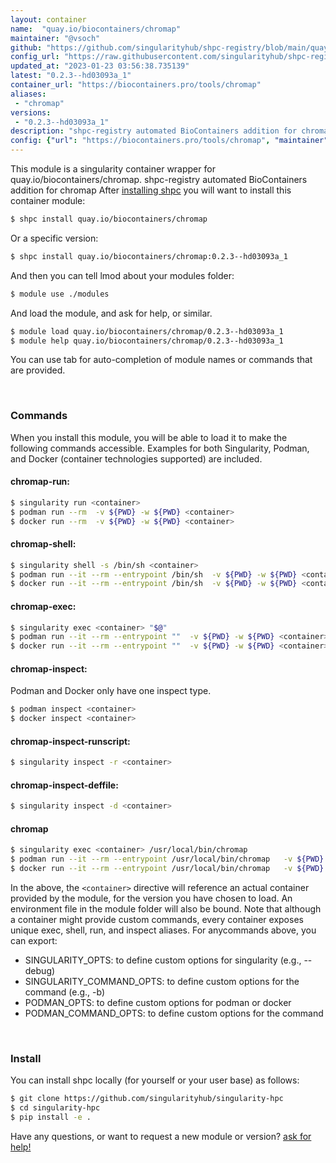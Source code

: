 ```yaml
---
layout: container
name:  "quay.io/biocontainers/chromap"
maintainer: "@vsoch"
github: "https://github.com/singularityhub/shpc-registry/blob/main/quay.io/biocontainers/chromap/container.yaml"
config_url: "https://raw.githubusercontent.com/singularityhub/shpc-registry/main/quay.io/biocontainers/chromap/container.yaml"
updated_at: "2023-01-23 03:56:38.735139"
latest: "0.2.3--hd03093a_1"
container_url: "https://biocontainers.pro/tools/chromap"
aliases:
 - "chromap"
versions:
 - "0.2.3--hd03093a_1"
description: "shpc-registry automated BioContainers addition for chromap"
config: {"url": "https://biocontainers.pro/tools/chromap", "maintainer": "@vsoch", "description": "shpc-registry automated BioContainers addition for chromap", "latest": {"0.2.3--hd03093a_1": "sha256:9a8e62c7881cb59f42978d78eb55934ea11fd4fbfc01d0964b92dbf08e43e22c"}, "tags": {"0.2.3--hd03093a_1": "sha256:9a8e62c7881cb59f42978d78eb55934ea11fd4fbfc01d0964b92dbf08e43e22c"}, "docker": "quay.io/biocontainers/chromap", "aliases": {"chromap": "/usr/local/bin/chromap"}}
---
```


This module is a singularity container wrapper for quay.io/biocontainers/chromap.
shpc-registry automated BioContainers addition for chromap
After [installing shpc](#install) you will want to install this container module:


```bash
$ shpc install quay.io/biocontainers/chromap
```

Or a specific version:

```bash
$ shpc install quay.io/biocontainers/chromap:0.2.3--hd03093a_1
```

And then you can tell lmod about your modules folder:

```bash
$ module use ./modules
```

And load the module, and ask for help, or similar.

```bash
$ module load quay.io/biocontainers/chromap/0.2.3--hd03093a_1
$ module help quay.io/biocontainers/chromap/0.2.3--hd03093a_1
```

You can use tab for auto-completion of module names or commands that are provided.

<br>

### Commands

When you install this module, you will be able to load it to make the following commands accessible.
Examples for both Singularity, Podman, and Docker (container technologies supported) are included.

#### chromap-run:

```bash
$ singularity run <container>
$ podman run --rm  -v ${PWD} -w ${PWD} <container>
$ docker run --rm  -v ${PWD} -w ${PWD} <container>
```

#### chromap-shell:

```bash
$ singularity shell -s /bin/sh <container>
$ podman run --it --rm --entrypoint /bin/sh  -v ${PWD} -w ${PWD} <container>
$ docker run --it --rm --entrypoint /bin/sh  -v ${PWD} -w ${PWD} <container>
```

#### chromap-exec:

```bash
$ singularity exec <container> "$@"
$ podman run --it --rm --entrypoint ""  -v ${PWD} -w ${PWD} <container> "$@"
$ docker run --it --rm --entrypoint ""  -v ${PWD} -w ${PWD} <container> "$@"
```

#### chromap-inspect:

Podman and Docker only have one inspect type.

```bash
$ podman inspect <container>
$ docker inspect <container>
```

#### chromap-inspect-runscript:

```bash
$ singularity inspect -r <container>
```

#### chromap-inspect-deffile:

```bash
$ singularity inspect -d <container>
```


#### chromap

```bash
$ singularity exec <container> /usr/local/bin/chromap
$ podman run --it --rm --entrypoint /usr/local/bin/chromap   -v ${PWD} -w ${PWD} <container> -c " $@"
$ docker run --it --rm --entrypoint /usr/local/bin/chromap   -v ${PWD} -w ${PWD} <container> -c " $@"
```



In the above, the `<container>` directive will reference an actual container provided
by the module, for the version you have chosen to load. An environment file in the
module folder will also be bound. Note that although a container
might provide custom commands, every container exposes unique exec, shell, run, and
inspect aliases. For anycommands above, you can export:

 - SINGULARITY_OPTS: to define custom options for singularity (e.g., --debug)
 - SINGULARITY_COMMAND_OPTS: to define custom options for the command (e.g., -b)
 - PODMAN_OPTS: to define custom options for podman or docker
 - PODMAN_COMMAND_OPTS: to define custom options for the command

<br>

### Install

You can install shpc locally (for yourself or your user base) as follows:

```bash
$ git clone https://github.com/singularityhub/singularity-hpc
$ cd singularity-hpc
$ pip install -e .
```

Have any questions, or want to request a new module or version? [ask for help!](https://github.com/singularityhub/singularity-hpc/issues)
